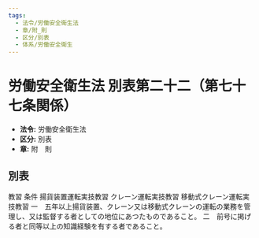 ```yaml
---
tags:
  - 法令/労働安全衛生法
  - 章/附_則
  - 区分/別表
  - 体系/労働安全衛生
---
```

# 労働安全衛生法 別表第二十二（第七十七条関係）

- **法令:** 労働安全衛生法
- **区分:** 別表
- **章:** 附　則

## 別表
教習	条件
揚貨装置運転実技教習
クレーン運転実技教習
移動式クレーン運転実技教習	一　五年以上揚貨装置、クレーン又は移動式クレーンの運転の業務を管理し、又は監督する者としての地位にあつたものであること。
二　前号に掲げる者と同等以上の知識経験を有する者であること。

